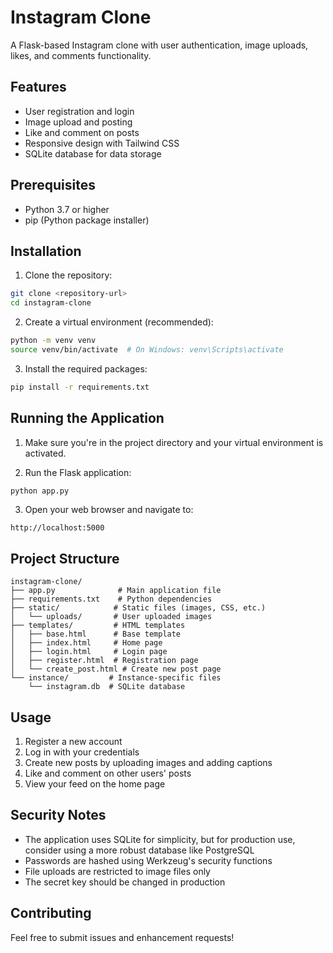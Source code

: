 # Instagram Clone

A Flask-based Instagram clone with user authentication, image uploads, likes, and comments functionality.

## Features

- User registration and login
- Image upload and posting
- Like and comment on posts
- Responsive design with Tailwind CSS
- SQLite database for data storage

## Prerequisites

- Python 3.7 or higher
- pip (Python package installer)

## Installation

1. Clone the repository:
```bash
git clone <repository-url>
cd instagram-clone
```

2. Create a virtual environment (recommended):
```bash
python -m venv venv
source venv/bin/activate  # On Windows: venv\Scripts\activate
```

3. Install the required packages:
```bash
pip install -r requirements.txt
```

## Running the Application

1. Make sure you're in the project directory and your virtual environment is activated.

2. Run the Flask application:
```bash
python app.py
```

3. Open your web browser and navigate to:
```
http://localhost:5000
```

## Project Structure

```
instagram-clone/
├── app.py              # Main application file
├── requirements.txt    # Python dependencies
├── static/            # Static files (images, CSS, etc.)
│   └── uploads/       # User uploaded images
├── templates/         # HTML templates
│   ├── base.html      # Base template
│   ├── index.html     # Home page
│   ├── login.html     # Login page
│   ├── register.html  # Registration page
│   └── create_post.html # Create new post page
└── instance/         # Instance-specific files
    └── instagram.db  # SQLite database
```

## Usage

1. Register a new account
2. Log in with your credentials
3. Create new posts by uploading images and adding captions
4. Like and comment on other users' posts
5. View your feed on the home page

## Security Notes

- The application uses SQLite for simplicity, but for production use, consider using a more robust database like PostgreSQL
- Passwords are hashed using Werkzeug's security functions
- File uploads are restricted to image files only
- The secret key should be changed in production

## Contributing

Feel free to submit issues and enhancement requests! 